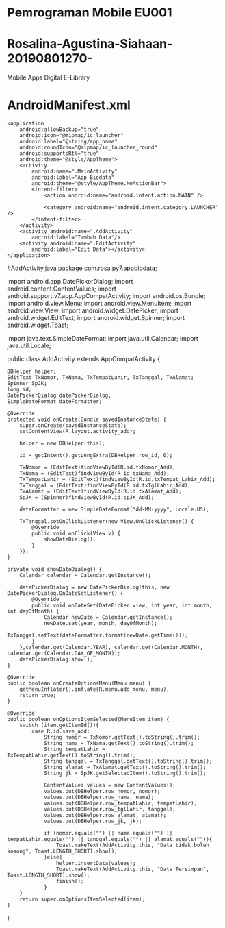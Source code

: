 # Pemrograman Mobile EU001
# Rosalina-Agustina-Siahaan-20190801270-
Mobile Apps Digital E-Library

# AndroidManifest.xml
<?xml version="1.0" encoding="utf-8"?>
<manifest xmlns:android="http://schemas.android.com/apk/res/android"
    package="com.rosa.py7.appbiodata">

    <application
        android:allowBackup="true"
        android:icon="@mipmap/ic_launcher"
        android:label="@string/app_name"
        android:roundIcon="@mipmap/ic_launcher_round"
        android:supportsRtl="true"
        android:theme="@style/AppTheme">
        <activity
            android:name=".MainActivity"
            android:label="App Biodata"
            android:theme="@style/AppTheme.NoActionBar">
            <intent-filter>
                <action android:name="android.intent.action.MAIN" />

                <category android:name="android.intent.category.LAUNCHER" />
            </intent-filter>
        </activity>
        <activity android:name=".AddActivity"
            android:label="Tambah Data"/>
        <activity android:name=".EditActivity"
            android:label="Edit Data"></activity>
    </application>

</manifest>


#AddActivity.java
package com.rosa.py7.appbiodata;

import android.app.DatePickerDialog;
import android.content.ContentValues;
import android.support.v7.app.AppCompatActivity;
import android.os.Bundle;
import android.view.Menu;
import android.view.MenuItem;
import android.view.View;
import android.widget.DatePicker;
import android.widget.EditText;
import android.widget.Spinner;
import android.widget.Toast;

import java.text.SimpleDateFormat;
import java.util.Calendar;
import java.util.Locale;

public class AddActivity extends AppCompatActivity {

    DBHelper helper;
    EditText TxNomor, TxNama, TxTempatLahir, TxTanggal, TxAlamat;
    Spinner SpJK;
    long id;
    DatePickerDialog datePickerDialog;
    SimpleDateFormat dateFormatter;

    @Override
    protected void onCreate(Bundle savedInstanceState) {
        super.onCreate(savedInstanceState);
        setContentView(R.layout.activity_add);

        helper = new DBHelper(this);

        id = getIntent().getLongExtra(DBHelper.row_id, 0);

        TxNomor = (EditText)findViewById(R.id.txNomor_Add);
        TxNama = (EditText)findViewById(R.id.txNama_Add);
        TxTempatLahir = (EditText)findViewById(R.id.txTempat_Lahir_Add);
        TxTanggal = (EditText)findViewById(R.id.txTglLahir_Add);
        TxAlamat = (EditText)findViewById(R.id.txAlamat_Add);
        SpJK = (Spinner)findViewById(R.id.spJK_Add);

        dateFormatter = new SimpleDateFormat("dd-MM-yyyy", Locale.US);

        TxTanggal.setOnClickListener(new View.OnClickListener() {
            @Override
            public void onClick(View v) {
                showDateDialog();
            }
        });
    }

    private void showDateDialog() {
        Calendar calendar = Calendar.getInstance();

        datePickerDialog = new DatePickerDialog(this, new DatePickerDialog.OnDateSetListener() {
            @Override
            public void onDateSet(DatePicker view, int year, int month, int dayOfMonth) {
                Calendar newDate = Calendar.getInstance();
                newDate.set(year, month, dayOfMonth);
                TxTanggal.setText(dateFormatter.format(newDate.getTime()));
            }
        },calendar.get(Calendar.YEAR), calendar.get(Calendar.MONTH), calendar.get(Calendar.DAY_OF_MONTH));
        datePickerDialog.show();
    }

    @Override
    public boolean onCreateOptionsMenu(Menu menu) {
        getMenuInflater().inflate(R.menu.add_menu, menu);
        return true;
    }

    @Override
    public boolean onOptionsItemSelected(MenuItem item) {
        switch (item.getItemId()){
            case R.id.save_add:
                String nomor = TxNomor.getText().toString().trim();
                String nama = TxNama.getText().toString().trim();
                String tempatLahir = TxTempatLahir.getText().toString().trim();
                String tanggal = TxTanggal.getText().toString().trim();
                String alamat = TxAlamat.getText().toString().trim();
                String jk = SpJK.getSelectedItem().toString().trim();

                ContentValues values = new ContentValues();
                values.put(DBHelper.row_nomor, nomor);
                values.put(DBHelper.row_nama, nama);
                values.put(DBHelper.row_tempatLahir, tempatLahir);
                values.put(DBHelper.row_tglLahir, tanggal);
                values.put(DBHelper.row_alamat, alamat);
                values.put(DBHelper.row_jk, jk);

                if (nomor.equals("") || nama.equals("") || tempatLahir.equals("") || tanggal.equals("") || alamat.equals("")){
                    Toast.makeText(AddActivity.this, "Data tidak boleh kosong", Toast.LENGTH_SHORT).show();
                }else{
                    helper.insertData(values);
                    Toast.makeText(AddActivity.this, "Data Tersimpan", Toast.LENGTH_SHORT).show();
                    finish();
                }
        }
        return super.onOptionsItemSelected(item);
    }
}
